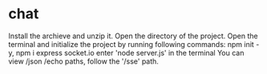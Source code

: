 # chat
Install the archieve and unzip it.
Open the directory of the project.
Open the terminal and initialize the project by running following commands: npm init -y, npm i express socket.io
enter 'node server.js' in the terminal
You can view /json /echo paths, follow the '/sse' path.
